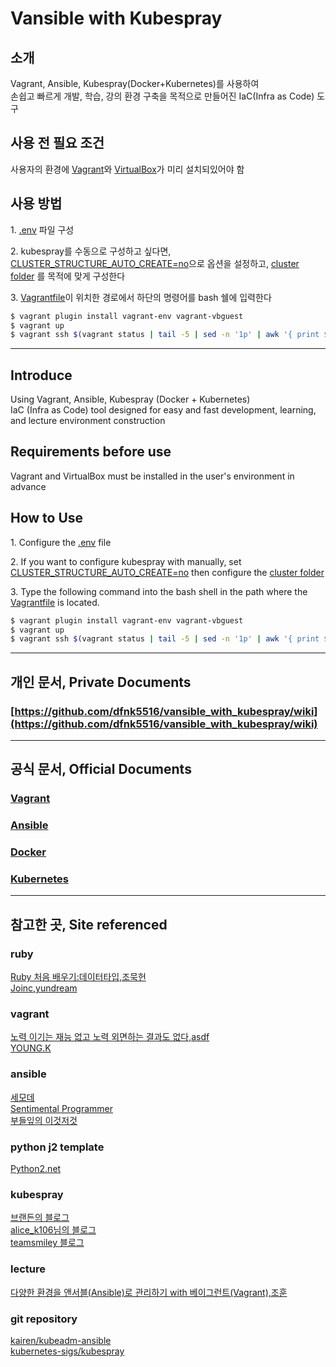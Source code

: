 # Vansible with Kubespray

## 소개

Vagrant, Ansible, Kubespray(Docker+Kubernetes)를 사용하여<br/>
손쉽고 빠르게 개발, 학습, 강의 환경 구축을 목적으로 만들어진 IaC(Infra as Code) 도구<br/>

## 사용 전 필요 조건

사용자의 환경에 [Vagrant](https://www.vagrantup.com/downloads)와 [VirtualBox](https://www.virtualbox.org/wiki/Downloads)가 미리 설치되있어야 함

## 사용 방법

<span>1.</span> [.env](.env) 파일 구성

<span>2.</span> kubespray를 수동으로 구성하고 싶다면, [CLUSTER_STRUCTURE_AUTO_CREATE=no](.env#L33)으로 옵션을 설정하고,
[cluster folder](cluster) 를 목적에 맞게 구성한다

<span>3.</span> [Vagrantfile](Vagrantfile)이 위치한 경로에서 하단의 명령어를 bash 쉘에 입력한다

```sh
$ vagrant plugin install vagrant-env vagrant-vbguest
$ vagrant up
$ vagrant ssh $(vagrant status | tail -5 | sed -n '1p' | awk '{ print $1}')
```

<hr/>

## Introduce

Using Vagrant, Ansible, Kubespray (Docker + Kubernetes)<br/>
IaC (Infra as Code) tool designed for easy and fast development, learning, and lecture environment construction

## Requirements before use

Vagrant and VirtualBox must be installed in the user's environment in advance

## How to Use

<span>1.</span> Configure the [.env](.env) file

<span>2.</span> If you want to configure kubespray with manually, set [CLUSTER_STRUCTURE_AUTO_CREATE=no](.env#L33)
then configure the [cluster folder](cluster)

<span>3.</span> Type the following command into the bash shell in the path where the [Vagrantfile](Vagrantfile) is located.

```sh
$ vagrant plugin install vagrant-env vagrant-vbguest
$ vagrant up
$ vagrant ssh $(vagrant status | tail -5 | sed -n '1p' | awk '{ print $1}')
```

<hr/>

## 개인 문서, Private Documents

### [https://github.com/dfnk5516/vansible_with_kubespray/wiki](https://github.com/dfnk5516/vansible_with_kubespray/wiki)

<hr/>

## 공식 문서, Official Documents

### [Vagrant](https://www.vagrantup.com/docs)

### [Ansible](https://docs.ansible.com/)

### [Docker](https://docs.docker.com/)

### [Kubernetes](https://kubernetes.io/ko/docs/home/)

<hr/>

## 참고한 곳, Site referenced

### ruby<br/>

[Ruby 처음 배우기:데이터타입,조묵헌](https://smartbase.tistory.com/47)<br/>
[Joinc,yundream](https://www.joinc.co.kr/w/Site/Ruby/File)<br/>

### vagrant<br/>

[노력 이기는 재능 없고 노력 외면하는 결과도 없다,asdf](https://m.blog.naver.com/PostView.nhn?blogId=sory1008&logNo=220759961657&proxyReferer=https:%2F%2Fwww.google.com%2F)<br/>
[YOUNG.K](https://rangken.github.io/blog/2015/vagrant-1/)

### ansible<br/>

[세모데](https://semode.tistory.com/m/164)<br/>
[Sentimental Programmer](https://yoonbh2714.blogspot.com/2020/09/ansible-ssh-password.html)<br/>
[부들잎의 이것저것](https://forteleaf.tistory.com/entry/ansible-%EC%9E%90%EB%8F%99%ED%99%94%EC%9D%98-%EC%8B%9C%EC%9E%91)<br/>

### python j2 template<br/>

[Python2.net](https://www.python2.net/questions-962144.htm)<br/>

### kubespray<br/>

[브랜든의 블로그](https://brenden.tistory.com/109)<br/>
[alice_k106님의 블로그](https://m.blog.naver.com/PostView.nhn?blogId=alice_k106&logNo=221315933945&proxyReferer=&proxyReferer=https:%2F%2Fwww.google.com%2F)<br/>
[teamsmiley 블로그](https://teamsmiley.github.io/2020/09/30/kubespray-01-vagrant/)<br/>

### lecture<br/>

[다양한 환경을 앤서블(Ansible)로 관리하기 with 베이그런트(Vagrant),조훈](https://www.inflearn.com/course/ansible-%EC%9D%91%EC%9A%A9/dashboard)<br/>

### git repository<br/>

[kairen/kubeadm-ansible](https://github.com/kairen/kubeadm-ansible)<br/>
[kubernetes-sigs/kubespray](https://github.com/kubernetes-sigs/kubespray)
